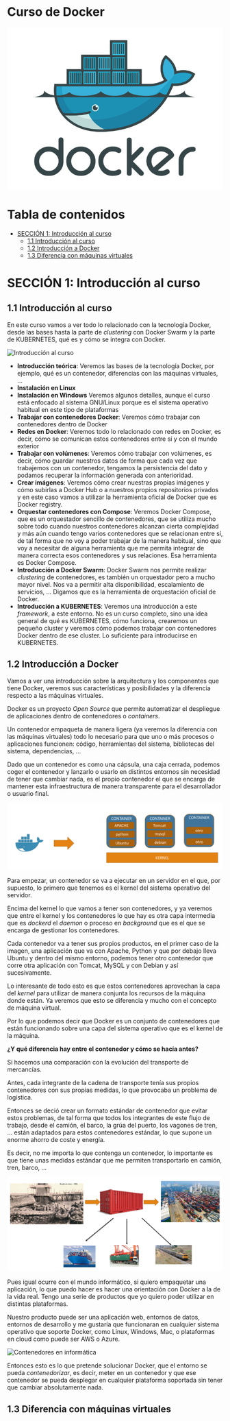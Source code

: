 # Curso de Docker <!-- omit in toc -->

![Docker Logo](img/logo-docker.png)

# Tabla de contenidos <!-- omit in toc -->

- [SECCIÓN 1: Introducción al curso](#sección-1-introducción-al-curso)
  - [1.1 Introducción al curso](#11-introducción-al-curso)
  - [1.2 Introducción a Docker](#12-introducción-a-docker)
  - [1.3 Diferencia con máquinas virtuales](#13-diferencia-con-máquinas-virtuales)

# SECCIÓN 1: Introducción al curso

## 1.1 Introducción al curso

En este curso vamos a ver todo lo relacionado con la tecnología Docker, desde las bases hasta la parte de *clustering* con Docker Swarm y la parte de KUBERNETES, qué es y cómo se integra con Docker.

![Introducción al curso](img/introducción-al-curso.png)

- **Introducción teórica**: Veremos las bases de la tecnología Docker, por ejemplo, qué es un contenedor, diferencias con las máquinas virtuales, ...
- **Instalación en Linux**
- **Instalación en Windows** Veremos algunos detalles, aunque el curso está enfocado al sistema GNU/Linux porque es el sistema operativo habitual en este tipo de plataformas
- **Trabajar con contenedores Docker**: Veremos cómo trabajar con contenedores dentro de Docker
- **Redes en Docker**: Veremos todo lo relacionado con redes en Docker, es decir, cómo se comunican estos contenedores entre sí y con el mundo exterior
- **Trabajar con volúmenes**: Veremos cómo trabajar con volúmenes, es decir, cómo guardar nuestros datos de forma que cada vez que trabajemos con un contenedor, tengamos la persistencia del dato y podamos recuperar la información generada con anterioridad.
- **Crear imágenes**: Veremos cómo crear nuestras propias imágenes y cómo subirlas a Docker Hub o a nuestros propios repositorios privados y en este caso vamos a utilizar la herramienta oficial de Docker que es Docker registry.
- **Orquestar contenedores con Compose**: Veremos Docker Compose, que es un orquestador sencillo de contenedores, que se utiliza mucho sobre todo cuando nuestros contenedores alcanzan cierta complejidad y más aún cuando tengo varios contenedores que se relacionan entre sí, de tal forma que no voy a poder trabajar de la manera habitual, sino que voy a necesitar de alguna herramienta que me permita integrar de manera correcta esos contenedores y sus relaciones. Esa herramienta es Docker Compose.
- **Introducción a Docker Swarm**: Docker Swarm nos permite realizar *clustering* de contenedores, es también un orquestador pero a mucho mayor nivel. Nos va a permitir alta disponibilidad, escalamiento de servicios, ... Digamos que es la herramienta de orquestación oficial de Docker.
- **Introducción a KUBERNETES**: Veremos una introducción a este *framework*, a este entorno. No es un curso completo, sino una idea general de qué es KUBERNETES, cómo funciona, crearemos un pequeño cluster y veremos cómo podemos trabajar con contenedores Docker dentro de ese cluster. Lo suficiente para introducirse en KUBERNETES.

## 1.2 Introducción a Docker

Vamos a ver una introducción sobre la arquitectura y los componentes que tiene Docker, veremos sus características y posibilidades y la diferencia respecto a las máquinas virtuales.

Docker es un proyecto *Open Source* que permite automatizar el despliegue de aplicaciones dentro de contenedores o *containers*.

Un contenedor empaqueta de manera ligera (ya veremos la diferencia con las máquinas virtuales) todo lo necesario para que uno o más procesos o aplicaciones funcionen: código, herramientas del sistema, bibliotecas del sistema, dependencias, ...

Dado que un contenedor es como una cápsula, una caja cerrada, podemos coger el contenedor y lanzarlo o usarlo en distintos entornos sin necesidad de tener que cambiar nada, es el propio contenedor el que se encarga de mantener esta infraestructura de manera transparente para el desarrollador o usuario final.

![Arquitectura de docker](img/arquitectura-de-docker.png)

Para empezar, un contenedor se va a ejecutar en un servidor en el que, por supuesto, lo primero que tenemos es el kernel del sistema operativo del servidor.

Encima del kernel lo que vamos a tener son contenedores, y ya veremos que entre el kernel y los contenedores lo que hay es otra capa intermedia que es *dockerd* el *daemon* o proceso en *background* que es el que se encarga de gestionar los contenedores.

Cada contenedor va a tener sus propios productos, en el primer caso de la imagen, una aplicación que va con Apache, Python y que por debajo lleva Ubuntu y dentro del mismo entorno, podemos tener otro contenedor que corre otra aplicación con Tomcat, MySQL y con Debian y así sucesivamente.

Lo interesante de todo esto es que estos contenedores aprovechan la capa del *kernel* para utilizar de manera conjunta los recursos de la máquina donde están. Ya veremos que esto se diferencia y mucho con el concepto de máquina virtual.

Por lo que podemos decir que Docker es un conjunto de contenedores que están funcionando sobre una capa del sistema operativo que es el kernel de la máquina.

**¿Y qué diferencia hay entre el contenedor y cómo se hacía antes?**

Si hacemos una comparación con la evolución del transporte de mercancías.

Antes, cada integrante de la cadena de transporte tenía sus propios contenedores con sus propias medidas, lo que provocaba un problema de logística.

Entonces se deció crear un formato estándar de contenedor que evitar estos problemas, de tal forma que todos los integrantes de este flujo de trabajo, desde el camión, el barco, la grúa del puerto, los vagones de tren, ... están adaptados para estos contenedores estándar, lo que supone un enorme ahorro de coste y energía.

Es decir, no me importa lo que contenga un contenedor, lo importante es que tiene unas medidas estándar que me permiten transportarlo en camión, tren, barco, ...

![Contenedores en el transporte](img/contenedores-en-el-transporte.png)

Pues igual ocurre con el mundo informático, si quiero empaquetar una aplicación, lo que puedo hacer es hacer una orientación con Docker a la de la vida real. Tengo una serie de productos que yo quiero poder utilizar en distintas plataformas.

Nuestro producto puede ser una aplicación web, entornos de datos, entornos de desarrollo y me gustaría que funcionaran en cualquier sistema operativo que soporte Docker, como Linux, Windows, Mac, o plataformas en cloud como puede ser AWS o Azure.

![Contenedores en informática](img/contenedores-en-informática.png)

Entonces esto es lo que pretende solucionar Docker, que el entorno se pueda *contenedorizar*, es decir, meter en un contenedor y que ese contenedor se pueda desplegar en cualquier plataforma soportada sin tener que cambiar absolutamente nada.

## 1.3 Diferencia con máquinas virtuales


